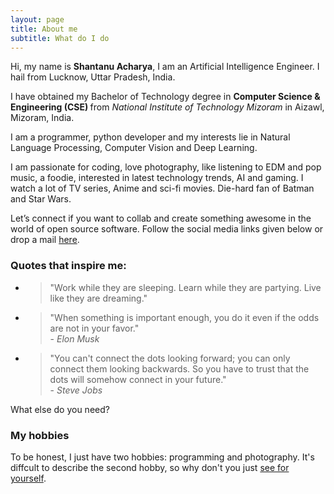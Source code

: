 ```yaml
---
layout: page
title: About me
subtitle: What do I do
---
```


<p class="about-text">
<span class="fa fa-briefcase about-icon"></span>
  Hi, my name is <strong>Shantanu Acharya</strong>, I am an Artificial Intelligence Engineer. I hail from Lucknow, Uttar Pradesh, India.
</p>

<p class="about-text">
<span class="fa fa-graduation-cap about-icon"></span>
I have obtained my Bachelor of Technology degree in <strong>Computer Science & Engineering (CSE) </strong>from <i>National Institute of Technology Mizoram</i> in Aizawl, Mizoram, India.
</p>

<p class="about-text">
<span class="fa fa-code about-icon"></span>
I am a programmer, python developer and my interests lie in Natural Language Processing, Computer Vision and Deep Learning.
</p>

<p class="about-text">
<span class="fa fa-heart about-icon"></span>
I am passionate for coding, love photography, like listening to EDM and pop music, a foodie, interested in latest technology trends, AI and gaming. I watch a lot of TV series, Anime and sci-fi movies. Die-hard fan of Batman and Star Wars.
</p>

<p class="about-text">
<span class="fa fa-envelope about-icon"></span>
Let’s connect if you want to collab and create something awesome in the world of open source software. Follow the social media links given below or drop a mail <a target="_blank" href="mailto:thegeek.004@gmail.com">here</a>.
</p>

### Quotes that inspire me:

- > "Work while they are sleeping. Learn while they are partying. Live like they are dreaming."
- > "When something is important enough, you do it even if the odds are not in your favor."  
  > \- _Elon Musk_
- > "You can't connect the dots looking forward; you can only connect them looking backwards. So you have to trust that the dots will somehow connect in your future."  
  > \- _Steve Jobs_

What else do you need?

### My hobbies

To be honest, I just have two hobbies: programming and photography. It's diffcult to describe the second hobby, so why don't you just [see for yourself](https://www.instagram.com/shan_1.0/?hl=en).
